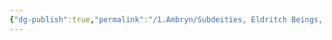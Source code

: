 ```yaml
---
{"dg-publish":true,"permalink":"/1.Ambryn/Subdeities, Eldritch Beings, Legendary Figures, and Creatures of Renown/Drysk/"}
---
```



